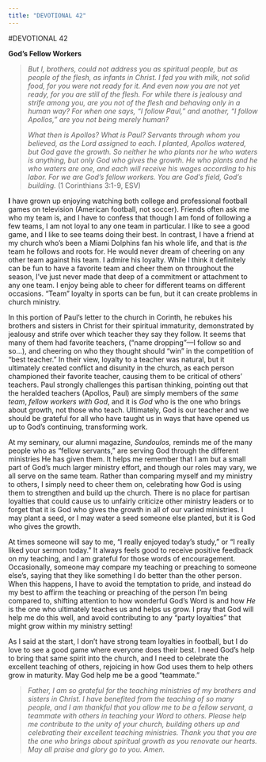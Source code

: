 ```yaml
---
title: "DEVOTIONAL 42"
---
```

#DEVOTIONAL 42

**God’s Fellow Workers**

> *But I, brothers, could not address you as spiritual people, but as
> people of the flesh, as infants in Christ. I fed you with milk, not
> solid food, for you were not ready for it. And even now you are not
> yet ready, for you are still of the flesh. For while there is jealousy
> and strife among you, are you not of the flesh and behaving only in a
> human way? For when one says, “I follow Paul,” and another, “I follow
> Apollos,” are you not being merely human?*
>
> *What then is Apollos? What is Paul? Servants through whom you
> believed, as the Lord assigned to each. I planted, Apollos watered,
> but God gave the growth. So neither he who plants nor he who waters is
> anything, but only God who gives the growth. He who plants and he who
> waters are one, and each will receive his wages according to his
> labor. For we are God’s fellow workers. You are God’s field, God’s
> building.* (1 Corinthians 3:1-9, ESV)

**I** have grown up enjoying watching both college and professional
football games on television (American football, not soccer). Friends
often ask me who my team is, and I have to confess that though I am fond
of following a few teams, I am not loyal to any one team in particular.
I like to see a good game, and I like to see teams doing their best. In
contrast, I have a friend at my church who’s been a Miami Dolphins fan
his whole life, and that is *the* team he follows and roots for. He
would never dream of cheering on any other team against his team. I
admire his loyalty. While I think it definitely can be fun to have a
favorite team and cheer them on throughout the season, I’ve just never
made that deep of a commitment or attachment to any one team. I enjoy
being able to cheer for different teams on different occasions. “Team”
loyalty in sports can be fun, but it can create problems in church
ministry.

In this portion of Paul’s letter to the church in Corinth, he rebukes
his brothers and sisters in Christ for their spiritual immaturity,
demonstrated by jealousy and strife over which teacher they say they
follow. It seems that many of them had favorite teachers, (“name
dropping”—I follow so and so…), and cheering on who they thought should
“win” in the competition of “best teacher.” In their view, loyalty to a
teacher was natural, but it ultimately created conflict and disunity in
the church, as each person championed their favorite teacher, causing
them to be critical of others’ teachers. Paul strongly challenges this
partisan thinking, pointing out that the heralded teachers (Apollos,
Paul) are simply members of the *same team*, *fellow workers with God*,
and it is *God* who is the one who brings about growth, not those who
teach. Ultimately, God is our teacher and we should be grateful for all
who have taught us in ways that have opened us up to God’s continuing,
transforming work.

At my seminary, our alumni magazine, *Sundoulos,* reminds me of the many
people who as “fellow servants,” are serving God through the different
ministries He has given them. It helps me remember that I am but a small
part of God’s much larger ministry effort, and though our roles may
vary, we all serve on the same team. Rather than comparing myself and my
ministry to others, I simply need to cheer them on, celebrating how God
is using them to strengthen and build up the church. There is no place
for partisan loyalties that could cause us to unfairly criticize other
ministry leaders or to forget that it is God who gives the growth in all
of our varied ministries. I may plant a seed, or I may water a seed
someone else planted, but it is God who gives the growth.

At times someone will say to me, “I really enjoyed today’s study,” or “I
really liked your sermon today.” It always feels good to receive
positive feedback on my teaching, and I am grateful for those words of
encouragement. Occasionally, someone may compare my teaching or
preaching to someone else’s, saying that they like something I do better
than the other person. When this happens, I have to avoid the temptation
to pride, and instead do my best to affirm the teaching or preaching of
the person I’m being compared to, shifting attention to how wonderful
God’s Word is and how *He* is the one who ultimately teaches us and
helps us grow. I pray that God will help me do this well, and avoid
contributing to any “party loyalties” that might grow within my ministry
setting!

As I said at the start, I don’t have strong team loyalties in football,
but I do love to see a good game where everyone does their best. I need
God’s help to bring that same spirit into the church, and I need to
celebrate the excellent teaching of others, rejoicing in how God uses
them to help others grow in maturity. May God help me be a good
“teammate.”

> *Father, I am so grateful for the teaching ministries of my brothers
> and sisters in Christ. I have benefited from the teaching of so many
> people, and I am thankful that you allow me to be a fellow servant, a
> teammate with others in teaching your Word to others. Please help me
> contribute to the unity of your church, building others up and
> celebrating their excellent teaching ministries. Thank you that you
> are the one who brings about spiritual growth as you renovate our
> hearts. May all praise and glory go to you. Amen.*
